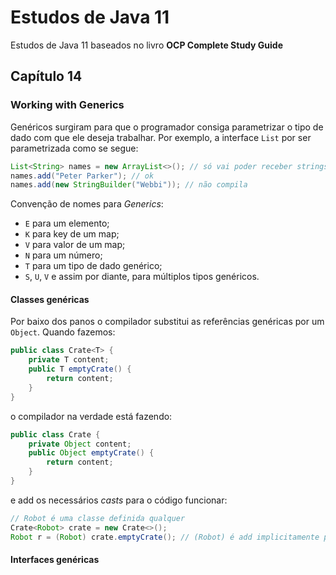 # Estudos de Java 11
Estudos de Java 11 baseados no livro **OCP Complete Study Guide**


## Capítulo 14
### Working with Generics

Genéricos surgiram para que o programador consiga parametrizar o tipo de dado com que ele deseja trabalhar. Por exemplo, a interface `List` por ser parametrizada como se segue:
```java
List<String> names = new ArrayList<>(); // só vai poder receber strings
names.add("Peter Parker"); // ok
names.add(new StringBuilder("Webbi")); // não compila
```

Convenção de nomes para *Generics*:
* `E` para um elemento;
* `K` para key de um map;
* `V` para valor de um map;
* `N` para um número;
* `T` para um tipo de dado genérico;
* `S`, `U`, `V` e assim por diante, para múltiplos tipos genéricos.

#### Classes genéricas

Por baixo dos panos o compilador substitui as referências genéricas por um `Object`. Quando fazemos:
```java
public class Crate<T> {
    private T content;
    public T emptyCrate() {
        return content;
    }
}
```
o compilador na verdade está fazendo:
```java
public class Crate {
    private Object content;
    public Object emptyCrate() {
        return content;
    }
}
```
e add os necessários *casts* para o código funcionar:
```java
// Robot é uma classe definida qualquer
Crate<Robot> crate = new Crate<>();
Robot r = (Robot) crate.emptyCrate(); // (Robot) é add implicitamente pelo compilador 
```

#### Interfaces genéricas
